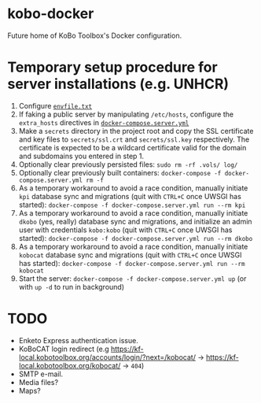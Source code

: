 # kobo-docker
Future home of KoBo Toolbox's Docker configuration.

# Temporary setup procedure for server installations (e.g. UNHCR)
1. Configure [`envfile.txt`](./envfile.txt)
2. If faking a public server by manipulating `/etc/hosts`, configure the `extra_hosts` directives in [`docker-compose.server.yml`](./docker-compose.server.yml)
3. Make a `secrets` directory in the project root and copy the SSL certificate and key files to `secrets/ssl.crt` and `secrets/ssl.key` respectively. The certificate is expected to be a wildcard certificate valid for the domain and subdomains you entered in step 1.
4. Optionally clear previously persisted files: `sudo rm -rf .vols/ log/`
5. Optionally clear previously built containers: `docker-compose -f docker-compose.server.yml rm -f`
6. As a temporary workaround to avoid a race condition, manually initiate `kpi` database sync and migrations (quit with `CTRL+C` once UWSGI has started): `docker-compose -f docker-compose.server.yml run --rm kpi`
7. As a temporary workaround to avoid a race condition, manually initiate `dkobo` (yes, really) database sync and migrations, and initialize an admin user with credentials `kobo:kobo` (quit with `CTRL+C` once UWSGI has started): `docker-compose -f docker-compose.server.yml run --rm dkobo`
8. As a temporary workaround to avoid a race condition, manually initiate `kobocat` database sync and migrations (quit with `CTRL+C` once UWSGI has started): `docker-compose -f docker-compose.server.yml run --rm kobocat`
9. Start the server: `docker-compose -f docker-compose.server.yml up` (or with `up -d` to run in background)

# TODO
* Enketo Express authentication issue.
* KoBoCAT login redirect (e.g https://kf-local.kobotoolbox.org/accounts/login/?next=/kobocat/ -> https://kf-local.kobotoolbox.org/kobocat/ -> `404`)
* SMTP e-mail.
* Media files?
* Maps?
